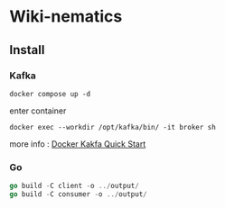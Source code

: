 # Wiki-nematics 


## Install

### Kafka
```
docker compose up -d
```
enter container
```
docker exec --workdir /opt/kafka/bin/ -it broker sh
```
more info : [Docker Kakfa Quick Start](https://hub.docker.com/r/apache/kafka#quick-start)

### Go

```Go
go build -C client -o ../output/
go build -C consumer -o ../output/
```